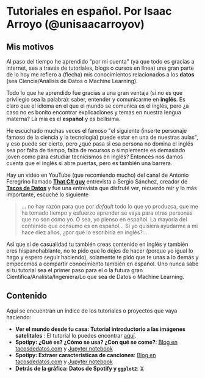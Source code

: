 # Tutoriales en español. Por Isaac Arroyo (@unisaacarroyov)

## Mis motivos
Al paso del tiempo he aprendido "por mi cuenta" (ya que todo es gracias a internet, sea a través de tutoriales, blogs o cursos en línea) una gran parte de lo hoy me refiero a (flecha) mis conocimientos relacionados a los **datos** (sea Ciencia/Análisis de Datos o Machine Learning).

Todo lo que he aprendido fue gracias a una gran ventaja (si no es que privilegio sea la palabra): saber, entender y comunicarme en **inglés**. Es claro que el idioma en el que el mundo se comunica es el inglés, pero ¿a caso no es bonito encontrar explicaciones y temas en nuestra lengua materna? La mía es el **español** y es bellísima.

He escuchado muchas veces el famoso "el siguiente (inserte personaje famoso de la ciencia y la tecnología) puede estar en una de nuestras aulas", y eso puede ser cierto, pero ¿qué pasa si esa persona no domina el inglés sea por falta de tiempo, falta de recursos o simplemente es demasiado joven como para estudiar tecnicismos en inglés? Entonces nos damos cuenta que el inglés si abre puertas, pero es también una barrera.

Hay un video en YouTube (que recomiendo mucho) del canal de Antonio Feregrino llamado [**That C# guy**](https://www.youtube.com/c/Thatcsharpguy) entrevista a Sergio Sánchez, creador de [**Tacos de Datos**](https://medium.com/tacosdedatos) y fue una entrevista que disfruté ver, recuerdo reír y lo más importante, escuché lo siguiente

> ... no hay razón para que por _default_ todo lo que yo produzca, que me ha tomado tiempo y esfuerzo aprender se vaya para otras personas  que no son como yo. O sea, yo pienso en español. La mayoría del contenido que consumo es en español... Si yo quisiera ayudarme a mi hace diez años, ¿por qué lo escribiría en inglés?...

Así que si de casualidad tu también creas contenido en inglés y también eres hispanohablante, no te pido que lo dejes de hacer (porque yo igual lo hago y espero seguir haciendo), solamente te pido que te unas a lo demás y empecemos a compartir conocimiento también en español. Uno nunca sabe si tu tutorial sea el primer paso para el o la futura gran Científica/Analísta/Ingeniera/Lo que sea de Datos o Machine Learning.

## Contenido
Aquí se encuentran un índice de los tutoriales o proyectos que vaya haciendo:

* **Ver el mundo desde tu casa: Tutorial introductorio a las imágenes satelitales** : El tutorial lo puedes encontrar [aquí](https://github.com/isaacarroyov/tutoriales_esp/tree/main/Tutorial_01).
* **Spotipy: ¿Qué es? ¿Cómo se usa? ¿Con qué se come?**: [Blog en tacosdedatos.com](https://www.tacosdedatos.com/unisaacarroyov/spotipy-que-es-como-se-usa-con-que-se-come-jbn) y [Jupyter notebook](https://github.com/isaacarroyov/tutoriales_esp/blob/main/Tutorial_02/Tutorial_02_Spotipy_Instalacion_tacosdedatos.ipynb)
* **Spotipy: Extraer características de canciones**: [Blog en tacosdedatos.com](https://www.tacosdedatos.com/unisaacarroyov/spotipy-extraer-caracteristicas-de-canciones-9km) y [Jupyter notebook](https://github.com/isaacarroyov/tutoriales_esp/blob/main/Tutorial_03/Tutorial_03_Spotipy_Extraer_Caracteristicas_Canciones_tacosdedatos.ipynb)
* **Detrás de la gráfica: Datos de Spotify y `ggplot2`**: :hourglass_flowing_sand: